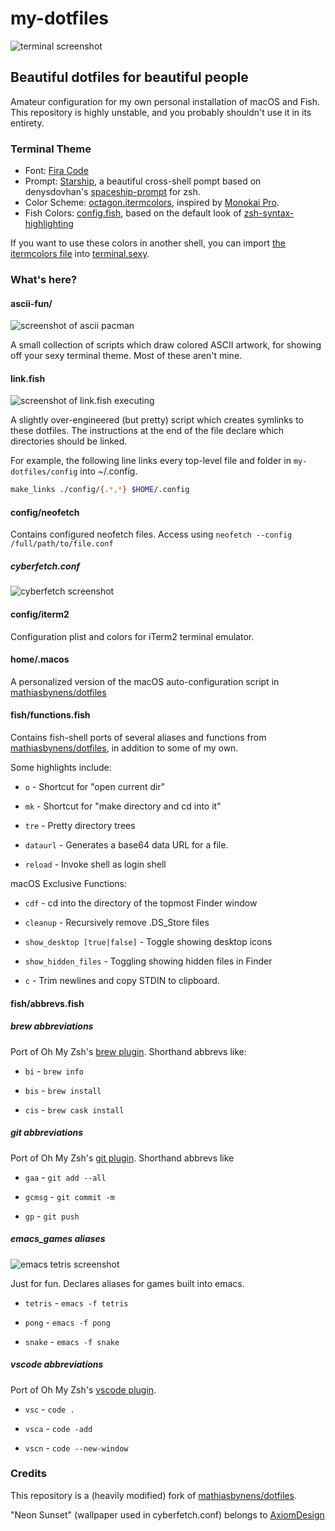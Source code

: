 # my-dotfiles

![terminal screenshot](https://i.imgur.com/b43g3X1.png)

## Beautiful dotfiles for beautiful people

Amateur configuration for my own personal installation of macOS and Fish. This repository is highly unstable, and you probably shouldn't use it in its entirety.

### Terminal Theme

- Font: [Fira Code](https://github.com/tonsky/FiraCode)
- Prompt: [Starship](https://github.com/starship/starship), a beautiful cross-shell pompt based on denysdovhan's [spaceship-prompt](https://github.com/denysdovhan/spaceship-prompt) for zsh.
- Color Scheme: [octagon.itermcolors](config/iterm2/octagon.itermcolors), inspired by [Monokai Pro](https://monokai.pro/).
- Fish Colors: [config.fish](fish/config.fish), based on the default look of [zsh-syntax-highlighting](https://github.com/zsh-users/zsh-syntax-highlighting)

If you want to use these colors in another shell, you can import [the itermcolors file](config/iterm2/octagon.itermcolors) into [terminal.sexy](https://terminal.sexy).

### What's here?

#### ascii-fun/

![screenshot of ascii pacman](https://i.imgur.com/JjJyvJm.png)

A small collection of scripts which draw colored ASCII artwork, for showing off your sexy terminal theme. Most of these aren't mine.

#### link.fish

![screenshot of link.fish executing](https://i.imgur.com/Lt8uzjf.png)

A slightly over-engineered (but pretty) script which creates symlinks to these dotfiles. The instructions at the end of the file declare which directories should be linked.

For example, the following line links every top-level file and folder in `my-dotfiles/config` into ~/.config.

```sh
make_links ./config/{.*,*} $HOME/.config
```

#### config/neofetch

Contains configured neofetch files. Access using `neofetch --config /full/path/to/file.conf`

##### cyberfetch.conf
![cyberfetch screenshot](https://i.imgur.com/0WAQ5os.png)

#### config/iterm2

Configuration plist and colors for iTerm2 terminal emulator.

#### home/.macos

A personalized version of the macOS auto-configuration script in [mathiasbynens/dotfiles](https://github.com/mathiasbynens/dotfiles)

#### fish/functions.fish

Contains fish-shell ports of several aliases and functions from [mathiasbynens/dotfiles](https://github.com/mathiasbynens/dotfiles), in addition to some of my own.

Some highlights include:

* `o` - Shortcut for "open current dir"

* `mk` - Shortcut for "make directory and cd into it"

* `tre` - Pretty directory trees

* `dataurl` - Generates a base64 data URL for a file.

* `reload` - Invoke shell as login shell

macOS Exclusive Functions:

* `cdf` - cd into the directory of the topmost Finder window

* `cleanup` - Recursively remove .DS_Store files

* `show_desktop [true|false]` - Toggle showing desktop icons

* `show_hidden_files` - Toggling showing hidden files in Finder

* `c` - Trim newlines and copy STDIN to clipboard.

#### fish/abbrevs.fish

##### brew abbreviations

Port of Oh My Zsh's [brew plugin](https://github.com/ohmyzsh/ohmyzsh/tree/master/plugins/brew). Shorthand abbrevs like:

* `bi` - `brew info`
  
* `bis` - `brew install`
  
* `cis` - `brew cask install`

##### git abbreviations

Port of Oh My Zsh's [git plugin](https://github.com/ohmyzsh/ohmyzsh/tree/master/plugins/brew). Shorthand abbrevs like 

* `gaa` - `git add --all`
  
* `gcmsg` - `git commit -m`
  
* `gp` - `git push`

##### emacs_games aliases

![emacs tetris screenshot](https://i.imgur.com/wnb3aHB.png)

Just for fun. Declares aliases for games built into emacs.

* `tetris` - `emacs -f tetris`

* `pong` - `emacs -f pong`

* `snake` - `emacs -f snake`

##### vscode abbreviations

Port of Oh My Zsh's [vscode plugin](https://github.com/ohmyzsh/ohmyzsh/tree/master/plugins/vscode).

* `vsc` - `code .`

* `vsca` - `code -add`

* `vscn` - `code --new-window`

### Credits

This repository is a (heavily modified) fork of [mathiasbynens/dotfiles](https://github.com/mathiasbynens/dotfiles).

"Neon Sunset" (wallpaper used in cyberfetch.conf) belongs to [AxiomDesign](https://www.deviantart.com/axiomdesign)
